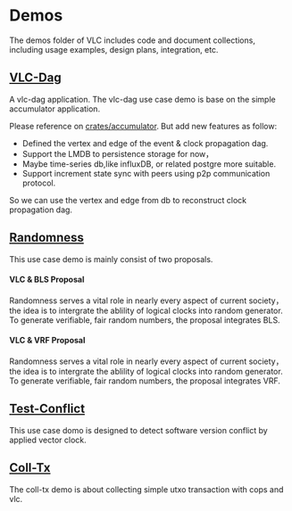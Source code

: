 # Demos

The demos folder of VLC includes code and document collections, including usage examples, design plans, integration, etc.

## [VLC-Dag](./vlc-dag/)

A vlc-dag application. The vlc-dag use case demo is base on the simple accumulator application. 

Please reference on [crates/accumulator](../crates/accumulator/). But add new features as follow:

* Defined the vertex and edge of the event & clock propagation dag.
* Support the LMDB to persistence storage for now，
* Maybe time-series db,like influxDB, or related postgre more suitable.
* Support increment state sync with peers using p2p communication protocol.

So we can use the vertex and edge from db to reconstruct clock propagation dag.

## [Randomness](./Randomness/)

This use case demo is mainly consist of two proposals.

#### VLC & BLS Proposal
Randomness serves a vital role in nearly every aspect of current society，the idea is to intergrate the ablility of logical clocks into random generator. To generate verifiable, fair random numbers, the proposal integrates BLS.

#### VLC & VRF Proposal
Randomness serves a vital role in nearly every aspect of current society，the idea is to intergrate the ablility of logical clocks into random generator. To generate verifiable, fair random numbers, the proposal integrates VRF.

## [Test-Conflict](./test_conflict/)

This use case domo is designed to detect software version conflict by applied vector clock.

## [Coll-Tx](./coll-tx/)

The coll-tx demo is about collecting simple utxo transaction with cops and vlc. 